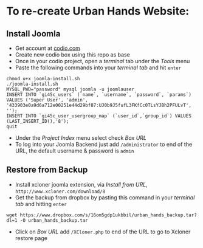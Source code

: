 # To re-create Urban Hands Website:

## Install Joomla

- Get account at [codio.com](http://codio.com)
- Create new codio box using this repo as base
- Once in your codio project, open a *terminal* tab under the *Tools* menu
- Paste the following commands into your *terminal tab* and hit `enter`

```
chmod u+x joomla-install.sh
./joomla-install.sh
MYSQL_PWD="password" mysql joomla -u joomlauser
INSERT INTO `gi45c_users` (`name`, `username`, `password`, `params`) VALUES ('Super User', 'admin', '433903e0a9d6a712e00251e44d29bf87:UJ0b9J5fufL3FKfCc0TLsYJBh2PFULvT', '');
INSERT INTO `gi45c_user_usergroup_map` (`user_id`,`group_id`) VALUES (LAST_INSERT_ID(),'8');
quit
```

- Under the *Project Index* menu select check *Box URL*
- To log into your Joomla Backend just add `/administrator` to end of the URL, the default username & password is `admin`

## Restore from Backup

- Install xcloner joomla extension, via *Install from URL*, `http://www.xcloner.com/download/8`
- Get the backup from dropbox by pasting this command in your *terminal tab* and hitting `enter`

```
wget https://www.dropbox.com/s/16om5gdp1ukbbil/urban_hands_backup.tar?dl=1 -O urban_hands_backup.tar
```

- Click on *Box URL* add `/XCloner.php` to end of the URL to go to Xcloner restore page
